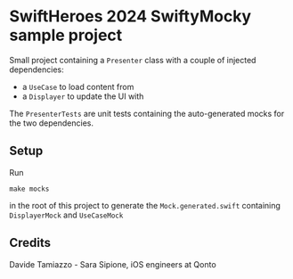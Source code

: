 # SwiftHeroes 2024 SwiftyMocky sample project

Small project containing a `Presenter` class with a couple of injected dependencies:
- a `UseCase` to load content from 
- a `Displayer` to update the UI with 

The `PresenterTests` are unit tests containing the auto-generated mocks for the two dependencies.

## Setup
Run 
```
make mocks
```
in the root of this project to generate the `Mock.generated.swift` containing `DisplayerMock` and `UseCaseMock`

## Credits

Davide Tamiazzo - Sara Sipione, iOS engineers at Qonto
